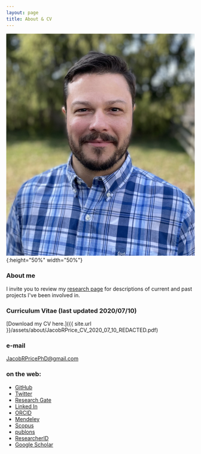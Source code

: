 ```yaml
---
layout: page
title: About & CV
---
```

![](/assets/about/IMG_6071_cropped.jpg){:height="50%" width="50%"}    

### About me



I invite you to review my [research page](1-research.md) for descriptions of current and past projects I've been involved in. 

### Curriculum Vitae (last updated 2020/07/10)   
[Download my CV here.]({{ site.url }}/assets/about/JacobRPrice_CV_2020_07_10_REDACTED.pdf)

### e-mail
JacobRPricePhD@gmail.com

### on the web:  

* [GitHub](https://github.com/JacobRPrice)  
* [Twitter](https://twitter.com/Jake_in_the_Lab)   
* [Research Gate](https://www.researchgate.net/profile/Jacob_Price)   
* [Linked In](http://www.linkedin.com/in/jacob-price-3057a014)   
* [ORCID](http://orcid.org/0000-0002-1922-8107)   
* [Mendeley](https://www.mendeley.com/profiles/jacob-price/)   
* [Scopus](https://www.scopus.com/authid/detail.uri?authorId=57033411100)  
* [publons](https://publons.com/researcher/2270757/jacob-r-price/)   
* [ResearcherID](http://www.researcherid.com/rid/G-6882-2016)  
* [Google Scholar](https://scholar.google.com/citations?user=CF1uP5QAAAAJ&hl=en)  
